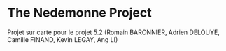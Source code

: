 # The Nedemonne Project
Projet sur carte pour le projet 5.2 (Romain BARONNIER, Adrien DELOUYE, Camille FINAND, Kevin LEGAY, Ang LI)
